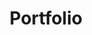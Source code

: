 ---
  title: "Portfolio"
  description: "Estas aqui! un lugar donde puedes ver mis proyectos y habilidades."
  image: "/favicon.svg"
  url: "https://example.com/portfolio"
  deployurl: "https://example.com/blog-personal"
  tags: ["astro", "html", "css", "tailwindcss"]
  order: 1
---